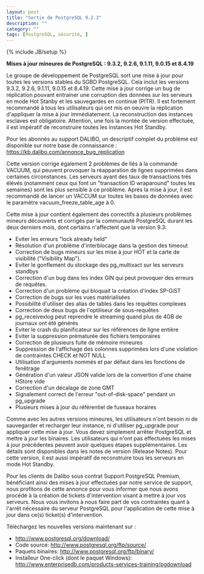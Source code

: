 ```yaml
---
layout: post
title: "Sortie de PostgreSQL 9.2.3"
description: ""
category: ""
tags: [PostgreSQL, sécurité, ]
---
```

{% include JB/setup %}

**Mises à jour mineures de PostgreSQL : 9.3.2, 9.2.6, 9.1.11, 9.0.15 et 8.4.19**

Le groupe de développement de PostgreSQL sort une mise à jour pour toutes les versions stables du SGBD PostgreSQL. Cela inclut les versions 9.3.2, 9.2.6, 9.1.11, 9.0.15 et 8.4.19. Cette mise à jour corrige un bug de réplication pouvant entrainer une corruption des données sur les serveurs en mode Hot Stanby et les sauvegardes en continue (PITR). Il est fortement recommandé à tous les utilisateurs qui ont mis en oeuvre la réplication d'appliquer la mise à jour immédiatement. La reconstruction des instances esclaves est obligatoire. Attention, une fois la montée de version effectuée, il est impératif de reconstruire toutes les instances Hot Standby.

<!--more-->

Pour les abonnés au support DALIBO, un descriptif complet du problème est disponible sur notre base de connaissance : <https://kb.dalibo.com/annonce_bug_replication>

Cette version corrige également 2 problèmes de liés à la commande VACUUM, qui peuvent provoquer la réapparation de lignes supprimées dans certaines circonstances. Les serveurs ayant des taux de transactions très élévés (notamment ceux qui font un "transaction ID wraparound" toutes les semaines) sont les plus sensible à ce problème. Après la mise à jour, il est recommandé de lancer un VACCUM sur toutes les bases de données avec le paramètre vacuum_freeze_table_age à 0.

Cette mise à jour contient également des correctifs à plusieurs problèmes mineurs découverts et corrigés par la communauté PostgreSQL durant les deux derniers mois, dont certains n'affectent que la version 9.3:

* Eviter les erreurs "lock already held"
* Résolution d'un problème d'interblocage dans la gestion des timeout
* Correction de bugs mineurs sur les mise à jour HOT et la carte de visibilité ("Visibility Map"). 
* Eviter le gonflement du stockage des pg_multixact sur les serveurs standbys
* Correction d'un bug dans les index GIN qui peut provoquer des erreurs de requêtes. 
* Correction d'un problème qui bloquait la création d'index  SP-GiST
* Correction de bugs sur les vues matérialisées
* Possibilité d'utiliser des alias de tables dans les requêtes complexes
* Correction de deux bugs de l'optiliseur de sous-requêtes
* pg_receivexlog peut reprendre le streaming quand plus de 4GB de journaux ont été générés
* Eviter le crash du planificateur sur les références de ligne entière
* Eviter la suppression prématurée des fichiers temporaires
* Correction de plusieurs fuite de mémoire mineures
* Suppression de l'affichage des colonnes supprimées lors d'une violation de contraintes CHECK et NOT NULL 
* Utilisation d'arguments nommés et par défaut dans les fonctions de fenêtrage
* Génération d'un valeur JSON valide lors de la convertion d'une chaine HStore vide
* Correction d'un décalage de zone GMT
* Signalement correct de l'erreur "out-of-disk-space" pendant un pg_upgrade
* Plusieurs mises à jour du référentiel de fuseaux horaires

 

Comme avec les autres versions mineures, les utilisateurs n'ont besoin ni de sauvegarder et recharger leur instance, ni d'utiliser pg_upgrade pour appliquer cette mise à jour. Vous devez simplement arrêter PostgreSQL et mettre à jour les binaires. Les utilisateurs qui n'ont pas effectuées les mises à jour précédentes peuvent avoir quelques étapes supplémentaires. Les détails sont disponibles dans les notes de version (Release Notes). Pour cette version, il est aussi impératif de reconstruire tous les serveurs en mode Hot Standby.

Pour les clients de Dalibo sous contrat Support PostgreSQL Premium, bénéficiant ainsi des mises à jour effectuées par notre service de support, nous profitons de cette annonce pour vous informer que nous avons procédé à la création de tickets d'intervention visant à mettre à jour vos serveurs. Nous vous invitons à nous faire part de vos contraintes quant à l'arrêt nécessaire du serveur PostgreSQL pour l'application de cette mise à jour dans ce(s) ticket(s) d'intervention.

Téléchargez les nouvelles versions maintenant sur :

* <http://www.postgresql.org/download/>
* Code source: <http://www.postgresql.org/ftp/source/>
* Paquets binaires: <http://www.postgresql.org/ftp/binary/>
* Installeur One-click (dont le paquet Windows): <http://www.enterprisedb.com/products-services-training/pgdownload>
